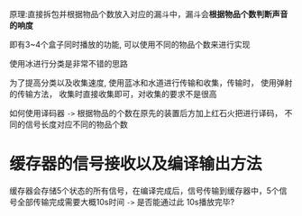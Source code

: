 原理:直接拆包并根据物品个数放入对应的漏斗中，漏斗会**根据物品个数判断声音的响度**

即有3~4个盒子同时播放的功能, 可以使用不同的物品个数来进行实现

使用冰进行分类是非常不错的思路

为了提高分类以及收集速度, 使用蓝冰和水道进行传输和收集，传输时， 使用弹射的传输方法， 收集时直接收集即可，对收集的要求不是很高

如何使用译码器 `->` 根据物品的个数在原先的装置后方加上红石火把进行译码， 不同的信号长度对应不同的物品个数

# 缓存器的信号接收以及编译输出方法

缓存器会存储5个状态的所有信号，在编译完成后，信号传输到缓存器中，5个信号全部传输完成需要大概10s时间 `->` 是否能通过此 10s播放完毕?
